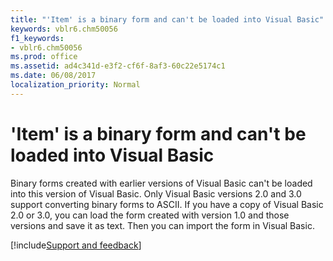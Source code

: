 ```yaml
---
title: "'Item' is a binary form and can't be loaded into Visual Basic"
keywords: vblr6.chm50056
f1_keywords:
- vblr6.chm50056
ms.prod: office
ms.assetid: ad4c341d-e3f2-cf6f-8af3-60c22e5174c1
ms.date: 06/08/2017
localization_priority: Normal
---
```



# 'Item' is a binary form and can't be loaded into Visual Basic

Binary forms created with earlier versions of Visual Basic can't be loaded into this version of Visual Basic. Only Visual Basic versions 2.0 and 3.0 support converting binary forms to ASCII. If you have a copy of Visual Basic 2.0 or 3.0, you can load the form created with version 1.0 and those versions and save it as text. Then you can import the form in Visual Basic.

[!include[Support and feedback](~/includes/feedback-boilerplate.md)]